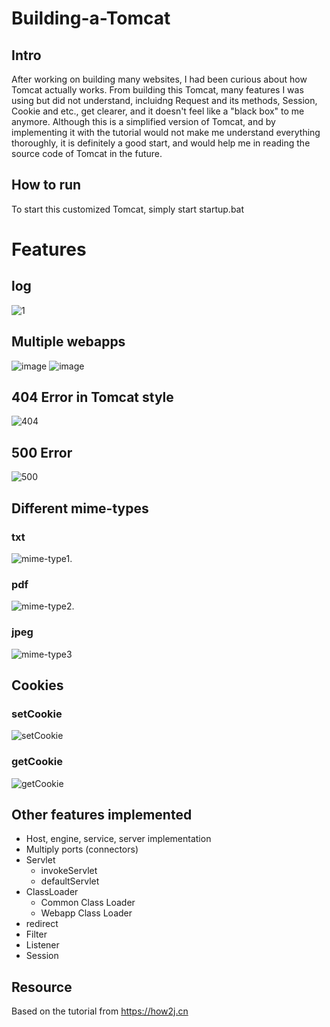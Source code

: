 # Building-a-Tomcat


## Intro
After working on building many websites, I had been curious about how Tomcat actually works. From building this Tomcat, many features I was using but did not understand, incluidng Request and its methods, Session, Cookie and etc.,
get clearer, and it doesn't feel like a "black box" to me anymore. Although this is a simplified version of Tomcat, and by implementing it with the tutorial  would not make me understand everything thoroughly, 
it is definitely a good start, and would help me in reading the source code of Tomcat in the future.

## How to run
To start this customized Tomcat, simply start startup.bat

# Features
## log
![1](https://user-images.githubusercontent.com/50982809/130361950-6fed3c54-0da2-473b-a3f7-20adbc00fa68.png)


## Multiple webapps

![image](https://user-images.githubusercontent.com/50982809/130362258-f97570ab-5824-4930-9f67-9367332d7553.png)
![image](https://user-images.githubusercontent.com/50982809/130362335-d0f915da-e9ed-407b-b5c6-f9f972fb47f0.png)

## 404 Error in Tomcat style
![404](https://user-images.githubusercontent.com/50982809/130362372-72d6a0b1-8a86-48e9-85cd-716bc7a359b0.png)

## 500 Error
![500](https://user-images.githubusercontent.com/50982809/130362434-74266619-17b9-4e5d-ab4d-50e87b214d37.png)


## Different mime-types

### txt
![mime-type1](https://user-images.githubusercontent.com/50982809/130362472-919e203c-bc79-424c-b919-7794a736d27f.png).

### pdf
![mime-type2](https://user-images.githubusercontent.com/50982809/130362544-ac9dfd06-296f-49c5-b656-9deaf5a0167a.png).

### jpeg
![mime-type3](https://user-images.githubusercontent.com/50982809/130362550-03cadc83-e521-4cd9-9848-b7a2c198889b.png)


## Cookies
### setCookie
![setCookie](https://user-images.githubusercontent.com/50982809/130362637-fd0d8962-dbf0-4ab0-bfc8-334efbd50b60.png)
### getCookie
![getCookie](https://user-images.githubusercontent.com/50982809/130362649-e2bc23b8-c7a4-4b45-9810-f3655fdb6e4f.png)


## Other features implemented
- Host, engine, service, server implementation
- Multiply ports (connectors)
- Servlet
  - invokeServlet
  - defaultServlet
- ClassLoader
  - Common Class Loader
  - Webapp Class Loader
- redirect
- Filter
- Listener
- Session

## Resource
Based on the tutorial from https://how2j.cn
